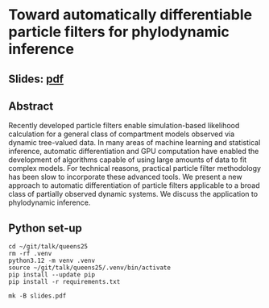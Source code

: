 # Toward automatically differentiable particle filters for phylodynamic inference

## Slides: [pdf](slides.pdf)

## Abstract

Recently developed particle filters enable simulation-based likelihood calculation for a general class of compartment models observed via dynamic tree-valued data. In many areas of machine learning and statistical inference, automatic differentiation and GPU computation have enabled the development of algorithms capable of using large amounts of data to fit complex models. For technical reasons, practical particle filter methodology has been slow to incorporate these advanced tools. We present a new approach to automatic differentiation of particle filters applicable to a broad class of partially observed dynamic systems. We discuss the application to phylodynamic inference.


## Python set-up

```
cd ~/git/talk/queens25
rm -rf .venv
python3.12 -m venv .venv
source ~/git/talk/queens25/.venv/bin/activate
pip install --update pip
pip install -r requirements.txt

mk -B slides.pdf

```
